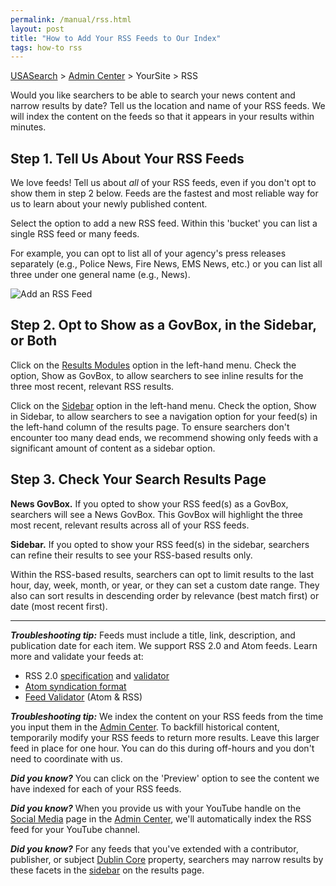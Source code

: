 ```yaml
---
permalink: /manual/rss.html
layout: post
title: "How to Add Your RSS Feeds to Our Index"
tags: how-to rss
---
```

[USASearch](http://usasearch.howto.gov) > [Admin Center](http://search.usa.gov/affiliates/home) > YourSite > RSS

Would you like searchers to be able to search your news content and narrow results by date? Tell us the location and name of your RSS feeds. We will index the content on the feeds so that it appears in your results within minutes.

## Step 1. Tell Us About Your RSS Feeds

We love feeds! Tell us about *all* of your RSS feeds, even if you don't opt to show them in step 2 below. Feeds are the fastest and most reliable way for us to learn about your newly published content. 

Select the option to add a new RSS feed. Within this 'bucket' you can list a single RSS feed or many feeds. 

For example, you can opt to list all of your agency's press releases separately (e.g., Police News, Fire News, EMS News, etc.) or you can list all three under one general name (e.g., News).

![Add an RSS Feed](http://f22818b4dfc10241d8a3-f1564c64756a8cfee25b6b19953b1d23.r31.cf2.rackcdn.com/rss.png)

## Step 2. Opt to Show as a GovBox, in the Sidebar, or Both

Click on the [Results Modules](/manual/results-modules.html) option in the left-hand menu. Check the option, Show as GovBox, to allow searchers to see inline results for the three most recent, relevant RSS results.

Click on the [Sidebar](/manual/sidebar.html) option in the left-hand menu. Check the option, Show in Sidebar, to allow searchers to see a navigation option for your feed(s) in the left-hand column of the results page. To ensure searchers don't encounter too many dead ends, we recommend showing only feeds with a significant amount of content as a sidebar option.

## Step 3. Check Your Search Results Page

**News GovBox.** If you opted to show your RSS feed(s) as a GovBox, searchers will see a News GovBox. This GovBox will highlight the three most recent, relevant results across all of your RSS feeds.

**Sidebar.** If you opted to show your RSS feed(s) in the sidebar, searchers can refine their results to see your RSS-based results only. 

Within the RSS-based results, searchers can opt to limit results to the last hour, day, week, month, or year, or they can set a custom date range. They also can sort results in descending order by relevance (best match first) or date (most recent first).

---

***Troubleshooting tip:*** Feeds must include a title, link, description, and publication date for each item. We support RSS 2.0 and Atom feeds. Learn more and validate your feeds at:

* RSS 2.0 [specification](http://www.rssboard.org/rss-specification) and [validator](http://www.rssboard.org/rss-validator/)
* [Atom syndication format](http://www.atomenabled.org/developers/syndication/)
* [Feed Validator](http://feedvalidator.org) (Atom & RSS)

***Troubleshooting tip:*** We index the content on your RSS feeds from the time you input them in the [Admin Center](http://search.usa.gov/affiliates/home). To backfill historical content, temporarily modify your RSS feeds to return more results. Leave this larger feed in place for one hour. You can do this during off-hours and you don't need to coordinate with us.

***Did you know?*** You can click on the 'Preview' option to see the content we have indexed for each of your RSS feeds.

***Did you know?*** When you provide us with your YouTube handle on the [Social Media](/manual/social-media.html) page in the [Admin Center](http://search.usa.gov/affiliates/home), we'll automatically index the RSS feed for your YouTube channel.

***Did you know?*** For any feeds that you've extended with a contributor, publisher, or subject [Dublin Core](http://dublincore.org/documents/dcmi-terms/) property, searchers may narrow results by these facets in the [sidebar](/manual/sidebar.html) on the results page.